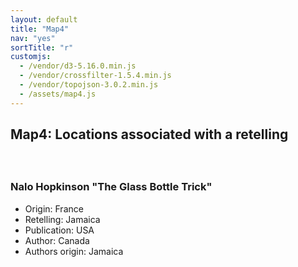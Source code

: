 ```yaml
---
layout: default
title: "Map4"
nav: "yes"
sortTitle: "r"
customjs:
  - /vendor/d3-5.16.0.min.js
  - /vendor/crossfilter-1.5.4.min.js
  - /vendor/topojson-3.0.2.min.js
  - /assets/map4.js
---
```




<div class="container-fluid clearfix">
  <h2 style="padding-bottom:1em">Map4: Locations associated with a retelling</h2>

  <div id="sidebar" style="float: left; padding-right: 2em;">
    <h3>Nalo Hopkinson "The Glass Bottle Trick"</h3>
    <ul>
      <li>Origin: France</li>
      <li>Retelling: Jamaica</li>
      <li>Publication: USA</li>
      <li>Author: Canada</li>
      <li>Authors origin: Jamaica</li>
    </ul>

  </div>
  <div id="citiesMap" style="float: left;"></div>

  <p id="download"></p>

</div>
